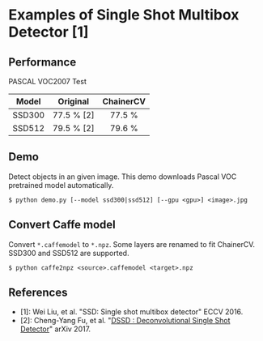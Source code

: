 # Examples of Single Shot Multibox Detector [1]

## Performance
PASCAL VOC2007 Test

| Model | Original | ChainerCV |
|:-:|:-:|:-:|
| SSD300 | 77.5 % [2] | 77.5 % |
| SSD512 | 79.5 % [2] | 79.6 % |

## Demo
Detect objects in an given image. This demo downloads Pascal VOC pretrained model automatically.
```
$ python demo.py [--model ssd300|ssd512] [--gpu <gpu>] <image>.jpg
```

## Convert Caffe model
Convert `*.caffemodel` to `*.npz`. Some layers are renamed to fit ChainerCV. SSD300 and SSD512 are supported.
```
$ python caffe2npz <source>.caffemodel <target>.npz
```

## References
- [1]: Wei Liu, et al. "SSD: Single shot multibox detector" ECCV 2016.
- [2]: Cheng-Yang Fu, et al. "[DSSD : Deconvolutional Single Shot Detector](https://arxiv.org/abs/1701.06659)" arXiv 2017.
